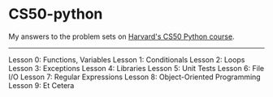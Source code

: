 # CS50-python

My answers to the problem sets on [Harvard's CS50 Python course](https://cs50.harvard.edu/python/).

---

Lesson 0: Functions, Variables
Lesson 1: Conditionals
Lesson 2: Loops
Lesson 3: Exceptions
Lesson 4: Libraries
Lesson 5: Unit Tests
Lesson 6: File I/O
Lesson 7: Regular Expressions
Lesson 8: Object-Oriented Programming
Lesson 9: Et Cetera
